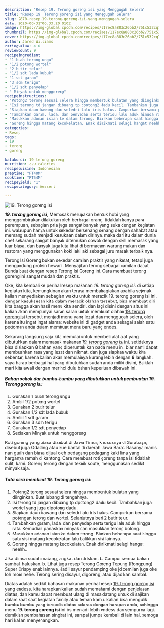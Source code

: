 ```yaml
---
description: "Resep 19. Terong goreng isi yang Menggugah Selera"
title: "Resep 19. Terong goreng isi yang Menggugah Selera"
slug: 2870-resep-19-terong-goreng-isi-yang-menggugah-selera
date: 2020-08-31T06:33:20.810Z
image: https://img-global.cpcdn.com/recipes/117ec8a883c26bb2/751x532cq70/19-terong-goreng-isi-foto-resep-utama.jpg
thumbnail: https://img-global.cpcdn.com/recipes/117ec8a883c26bb2/751x532cq70/19-terong-goreng-isi-foto-resep-utama.jpg
cover: https://img-global.cpcdn.com/recipes/117ec8a883c26bb2/751x532cq70/19-terong-goreng-isi-foto-resep-utama.jpg
author: Jared Williams
ratingvalue: 4.8
reviewcount: 9
recipeingredient:
- "1 buah terong ungu"
- "1/2 potong wortel"
- "2 butir telur"
- "1/2 sdt lada bubuk"
- "1 sdt garam"
- "3 sdm terigu"
- "1/2 sdt penyedap"
- " Minyak untuk menggoreng"
recipeinstructions:
- "Potong2 terong sesuai selera hingga membentuk bulatan yang diinginkan. Buat lubang di tengahnya."
- "Isi terong td jangan dibuang tp dpotong2 dadu kecil. Tambahkan juga wortel yang juga dipotong dadu."
- "Siapkan daun bawang dan seledri lalu iris halus. Campurkan bersama potongan terong dan wortel. Selanjutnya beri 2 butir telur."
- "Tambahkan garam, lada, dan penyedap serta terigu lalu aduk hingga rata. Kemudian panaskan minyak dan masukkan terong bolong."
- "Masukkan adonan isian ke dalam terong. Biarkan beberapa saat hingga satu sisi matang kecokelatan lalu balikkan sisi lainnya."
- "Goreng hingga matang kecokelatan. Enak dinikmati selagi hangat neehh.."
categories:
- Resep
tags:
- 19
- terong
- goreng

katakunci: 19 terong goreng 
nutrition: 229 calories
recipecuisine: Indonesian
preptime: "PT40M"
cooktime: "PT54M"
recipeyield: "1"
recipecategory: Dessert

---
```



![19. Terong goreng isi](https://img-global.cpcdn.com/recipes/117ec8a883c26bb2/751x532cq70/19-terong-goreng-isi-foto-resep-utama.jpg)

<b><i>19. terong goreng isi</i></b>, Memasak merupakan bentuk hobi yang menggembirakan dilakukan oleh berbagai orang. tidaklah hanya para perempuan, sebagian pria juga sangat banyak yang suka dengan kegiatan ini. walaupun hanya untuk sekedar bersenang senang dengan sahabat atau memang sudah menjadi kesukaan dalam dirinya. maka dari itu dalam dunia chef sekarang sangat banyak ditemukan cowok dengan skill memasak yang luar biasa, dan banyak juga kita lihat di bermacam warung makan dan restoran yang menggunakan koki laki laki sebagai juru masak terbaik nya.

Terong Isi Goreng bukan sekedar camilan praktis yang nikmat, tetapi juga mengandung protein hewani. Menyajikan terong sebagai camilan dapat Bunda buat dengan resep Terong Isi Goreng ini. Cara membuat terong goreng ini sangat mudah dan praktis.

Oke, kita kembali ke perihal resep makanan <i>19. terong goreng isi</i>. di setiap kegiatan kita, kemungkinan akan terasa membahagiakan apabila sejenak kalian menyediakan sebagian waktu untuk meracik 19. terong goreng isi ini. dengan kesuksesan kita dalam meracik olahan tersebut, bisa membuat diri kita bangga akan hasil menu kita sendiri. dan lagi disini dengan situs ini kalian akan mempunyai saran saran untuk membuat olahan <u>19. terong goreng isi</u> tersebut menjadi menu yang lezat dan menggugah selera, oleh karena itu ingat ingat alamat website ini di gadget anda sebagai salah satu pedoman anda dalam membuat menu baru yang endes.


Sekarang langsung saja kita memulai untuk membeli alat alat yang dibutuhkan dalam memasak makanan <u><i>19. terong goreng isi</i></u> ini. setidaknya bisa disiapkan <b>8</b> bahan yang diperuntuk kan pada menu ini. biar nanti dapat membuahkan rasa yang lezat dan nikmat. dan juga siapkan waktu kita sebentar, karena kalian akan memulainya kurang lebih dengan <b>6</b> langkah. saya harap berbagai hal yang dibutuhkan sudah anda miliki disini, Baiklah mari kita awali dengan merinci dulu bahan keperluan dibawah ini.

<!--inarticleads1-->

##### Bahan pokok dan bumbu-bumbu yang dibutuhkan untuk pembuatan 19. Terong goreng isi:

1. Gunakan 1 buah terong ungu
1. Ambil 1/2 potong wortel
1. Gunakan 2 butir telur
1. Gunakan 1/2 sdt lada bubuk
1. Ambil 1 sdt garam
1. Gunakan 3 sdm terigu
1. Gunakan 1/2 sdt penyedap
1. Sediakan  Minyak untuk menggoreng


Roti goreng yang biasa disebut di Jawa Timur, khususnya di Surabaya, disebut juga Odading atau kue bantal di daerah Jawa Barat. Rasanya manis nan gurih dan biasa dijual oleh pedagang pedagang kaki lima yang harganya ramah di kantong. Cara membuat roti goreng tanpa isi tidaklah sulit, kami. Goreng terong dengan teknik soute, menggunakan sedikit minyak saja. 

<!--inarticleads2-->

##### Tata cara membuat 19. Terong goreng isi:

1. Potong2 terong sesuai selera hingga membentuk bulatan yang diinginkan. Buat lubang di tengahnya.
1. Isi terong td jangan dibuang tp dpotong2 dadu kecil. Tambahkan juga wortel yang juga dipotong dadu.
1. Siapkan daun bawang dan seledri lalu iris halus. Campurkan bersama potongan terong dan wortel. Selanjutnya beri 2 butir telur.
1. Tambahkan garam, lada, dan penyedap serta terigu lalu aduk hingga rata. Kemudian panaskan minyak dan masukkan terong bolong.
1. Masukkan adonan isian ke dalam terong. Biarkan beberapa saat hingga satu sisi matang kecokelatan lalu balikkan sisi lainnya.
1. Goreng hingga matang kecokelatan. Enak dinikmati selagi hangat neehh..


Jika dirasa sudah matang, angkat dan tiriskan. b. Campur semua bahan sambal, haluskan. b. Lihat juga resep Terong Goreng Tepung (Rongpung) Super Crispy enak lainnya. Jadii sayur pendamping oke jd cemilan juga oke loh mom hehe. Terong sering disayur, digoreng, atau dijadikan sambal. 

Diatas adalah sedikit bahasan makanan perihal resep <u>19. terong goreng isi</u> yang endess. kita harapkan kalian sudah memahami dengan penjelasan diatas, dan kamu dapat membuat ulang di masa datang untuk di sajikan dalam saat saat kegiatan family atau teman kamu. kalian bisa mengulik bumbu bumbu yang tersedia diatas selaras dengan harapan anda, sehingga menu <b>19. terong goreng isi</b> ini bs menjadi lebih endess dan sempurna lagi. demikian pembahasan singkat ini, sampai jumpa kembali di lain hal. semoga hari kalian menyenangkan.
